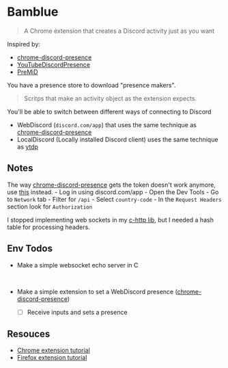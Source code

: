 # Bamblue
> A Chrome extension that creates a Discord activity just as you want


Inspired by:
- [chrome-discord-presence][gh:chrome-discord-presence]
- [YouTubeDiscordPresence][gh:ytdp]
- [PreMiD][gh:premid]

You have a presence store to download "presence makers".
> Scritps that make an activity object as the extension expects.

You'll be able to switch between different ways of connecting to Discord
- WebDiscord (`discord.com/app`) that uses the same technique as [chrome-discord-presence][gh:chrome-discord-presence]
- LocalDiscord (Locally installed Discord client) uses the same technique as [ytdp][gh:ytdp]


Notes
---

The way [chrome-discord-presence][gh:chrome-discord-presence] gets the token doesn't work anymore,
use [this](https://howtogeek.com/879956/what-is-a-discord-token-and-how-do-you-get-one) instead.
	- Log in using discord.com/app
	- Open the Dev Tools
	- Go to `Network` tab
	- Filter for `/api`
	- Select `country-code`
	- In the `Request Headers` section look for `Authorization`

I stopped implementing web sockets in my [c-http lib](env/ws-host/host/c),
but I needed a hash table for processing headers.

Env Todos
---

- Make a simple websocket echo server in C
	
	<br>
- Make a simple extension to set a WebDiscord presence ([chrome-discord-presence][gh:chrome-discord-presence])
	- [ ] Receive inputs and sets a presence


Resouces
---

- [Chrome extension tutorial](https://developer.chrome.com/docs/extensions/get-started)
- [Firefox extension tutorial](https://developer.mozilla.org/docs/Mozilla/Add-ons/WebExtension)


[gh:chrome-discord-presence]: https://github.com/seia-soto/chrome-discord-presence
[gh:ytdp]: https://github.com/XFG16/YouTubeDiscordPresence
[gh:premid]: https://github.com/PreMiD
